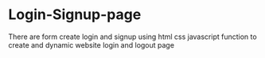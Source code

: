 # Login-Signup-page
There are form create login and signup using html css javascript function to create and dynamic website login and logout page
